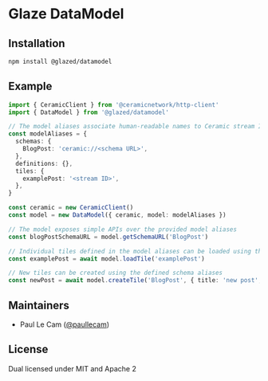 # Glaze DataModel

## Installation

```sh
npm install @glazed/datamodel
```

## Example

```ts
import { CeramicClient } from '@ceramicnetwork/http-client'
import { DataModel } from '@glazed/datamodel'

// The model aliases associate human-readable names to Ceramic stream IDs or URLs
const modelAliases = {
  schemas: {
    BlogPost: 'ceramic://<schema URL>',
  },
  definitions: {},
  tiles: {
    examplePost: '<stream ID>',
  },
}

const ceramic = new CeramicClient()
const model = new DataModel({ ceramic, model: modelAliases })

// The model exposes simple APIs over the provided model aliases
const blogPostSchemaURL = model.getSchemaURL('BlogPost')

// Individual tiles defined in the model aliases can be loaded using the alias
const examplePost = await model.loadTile('examplePost')

// New tiles can be created using the defined schema aliases
const newPost = await model.createTile('BlogPost', { title: 'new post', text: 'Hello world' })
```

## Maintainers

- Paul Le Cam ([@paullecam](http://github.com/paullecam))

## License

Dual licensed under MIT and Apache 2
